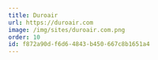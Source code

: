 ```yaml
---
title: Duroair
url: https://duroair.com
image: /img/sites/duroair.com.png
order: 10
id: f872a90d-f6d6-4843-b450-667c8b1651a4
---
```

